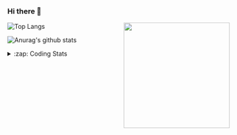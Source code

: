### Hi there 👋

<!--
**tao8687/tao8687** is a ✨ _special_ ✨ repository because its `README.md` (this file) appears on your GitHub profile.

Here are some ideas to get you started:

- 🔭 I’m currently working on ...
- 🌱 I’m currently learning ...
- 👯 I’m looking to collaborate on ...
- 🤔 I’m looking for help with ...
- 💬 Ask me about ...
- 📫 How to reach me: ...
- 😄 Pronouns: ...
- ⚡ Fun fact: ...
-->

<img align='right' src="https://media.giphy.com/media/M9gbBd9nbDrOTu1Mqx/giphy.gif" width="240">

  
![Top Langs](https://github-readme-stats.vercel.app/api/top-langs/?username=tao8687&layout=compact&title_color=23238E&text_color=A67D3D)

![Anurag's github stats](https://github-readme-stats.vercel.app/api?username=tao8687&show_icons=true&&text_color=A67D3D&title_color=23238E&show_icons=false&count_private=true&hide=stars)

<details>
  <summary>:zap: Coding Stats</summary>
  <br>
    
<!--START_SECTION:waka-->

```txt
From: 09 November 2024 - To: 16 November 2024

Other      6 hrs 20 mins   ████████▓░░░░░░░░░░░░░░░░   34.70 %
Lua        6 hrs 18 mins   ████████▓░░░░░░░░░░░░░░░░   34.50 %
Python     1 hr 7 mins     █▓░░░░░░░░░░░░░░░░░░░░░░░   06.17 %
Markdown   1 hr 4 mins     █▒░░░░░░░░░░░░░░░░░░░░░░░   05.84 %
C++        1 hr 3 mins     █▒░░░░░░░░░░░░░░░░░░░░░░░   05.75 %
```

<!--END_SECTION:waka-->
</details>
